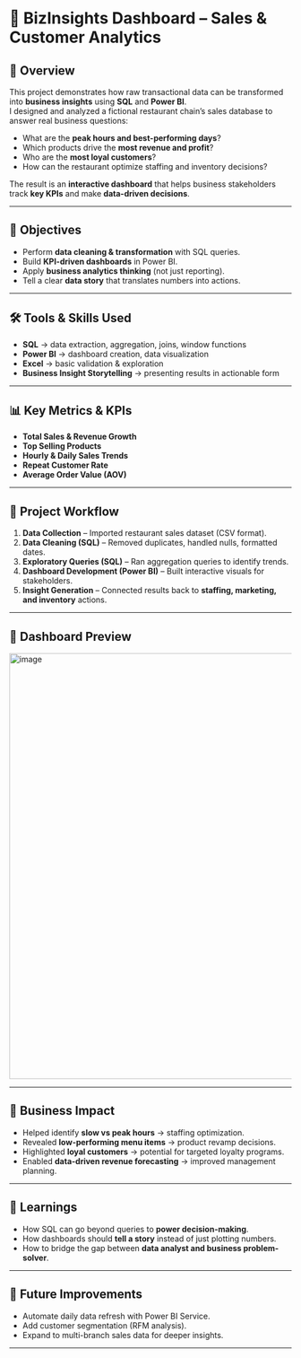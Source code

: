 # 🍕 BizInsights Dashboard – Sales & Customer Analytics

## 📌 Overview  
This project demonstrates how raw transactional data can be transformed into **business insights** using **SQL** and **Power BI**.  
I designed and analyzed a fictional restaurant chain’s sales database to answer real business questions:  

- What are the **peak hours and best-performing days**?  
- Which products drive the **most revenue and profit**?  
- Who are the **most loyal customers**?  
- How can the restaurant optimize staffing and inventory decisions?  

The result is an **interactive dashboard** that helps business stakeholders track **key KPIs** and make **data-driven decisions**.  

---

## 🎯 Objectives
- Perform **data cleaning & transformation** with SQL queries.  
- Build **KPI-driven dashboards** in Power BI.  
- Apply **business analytics thinking** (not just reporting).  
- Tell a clear **data story** that translates numbers into actions.  

---

## 🛠️ Tools & Skills Used
- **SQL** → data extraction, aggregation, joins, window functions  
- **Power BI** → dashboard creation, data visualization  
- **Excel** → basic validation & exploration  
- **Business Insight Storytelling** → presenting results in actionable form  

---

## 📊 Key Metrics & KPIs
- **Total Sales & Revenue Growth**  
- **Top Selling Products**  
- **Hourly & Daily Sales Trends**  
- **Repeat Customer Rate**  
- **Average Order Value (AOV)**  

---

## 📂 Project Workflow
1. **Data Collection** – Imported restaurant sales dataset (CSV format).  
2. **Data Cleaning (SQL)** – Removed duplicates, handled nulls, formatted dates.  
3. **Exploratory Queries (SQL)** – Ran aggregation queries to identify trends.  
4. **Dashboard Development (Power BI)** – Built interactive visuals for stakeholders.  
5. **Insight Generation** – Connected results back to **staffing, marketing, and inventory** actions.  

---

## 📸 Dashboard Preview  
<img width="1426" height="759" alt="image" src="https://github.com/user-attachments/assets/b997614b-6747-4fc1-9433-5bf9bdef2a98" />


---

## 🚀 Business Impact
- Helped identify **slow vs peak hours** → staffing optimization.  
- Revealed **low-performing menu items** → product revamp decisions.  
- Highlighted **loyal customers** → potential for targeted loyalty programs.  
- Enabled **data-driven revenue forecasting** → improved management planning.  

---

## 📖 Learnings
- How SQL can go beyond queries to **power decision-making**.  
- How dashboards should **tell a story** instead of just plotting numbers.  
- How to bridge the gap between **data analyst and business problem-solver**.  

---

## 🔮 Future Improvements
- Automate daily data refresh with Power BI Service.  
- Add customer segmentation (RFM analysis).  
- Expand to multi-branch sales data for deeper insights.  

---


